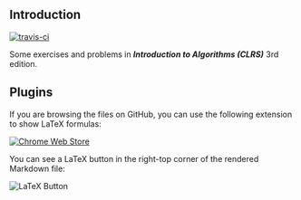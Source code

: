 ## Introduction

[![travis-ci](https://travis-ci.org/CyberZHG/CLRS.svg)](https://travis-ci.org/CyberZHG/CLRS)

Some exercises and problems in __*Introduction to Algorithms (CLRS)*__ 3rd edition.

## Plugins

If you are browsing the files on GitHub, you can use the following extension to show LaTeX formulas:

[![Chrome Web Store](https://developer.chrome.com/webstore/images/ChromeWebStore_Badge_v2_206x58.png)](https://chrome.google.com/webstore/detail/latex-github-markdown/bembdpjahbkabjdpdgdmalckbbcglhjb)

You can see a LaTeX button in the right-top corner of the rendered Markdown file:

![LaTeX Button](https://cloud.githubusercontent.com/assets/853842/17434431/f2aab41a-5b3c-11e6-824a-bcecceaa9733.png)
